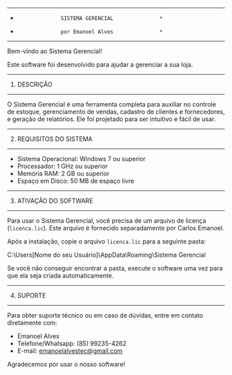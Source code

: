 *****************************************************
*                   SISTEMA GERENCIAL               *
*                   por Emanoel Alves               *
*****************************************************

Bem-vindo ao Sistema Gerencial!

Este software foi desenvolvido para ajudar a gerenciar a sua loja.

-----------------------------------------------------
1. DESCRIÇÃO
-----------------------------------------------------

O Sistema Gerencial é uma ferramenta completa para auxiliar no controle de estoque,
gerenciamento de vendas, cadastro de clientes e fornecedores, e geração de relatórios.
Ele foi projetado para ser intuitivo e fácil de usar.

-----------------------------------------------------
2. REQUISITOS DO SISTEMA
-----------------------------------------------------

- Sistema Operacional: Windows 7 ou superior
- Processador: 1 GHz ou superior
- Memória RAM: 2 GB ou superior
- Espaço em Disco: 50 MB de espaço livre

-----------------------------------------------------
3. ATIVAÇÃO DO SOFTWARE
-----------------------------------------------------

Para usar o Sistema Gerencial, você precisa de um arquivo de licença (`licenca.lic`).
Este arquivo é fornecido separadamente por Carlos Emanoel.

Após a instalação, copie o arquivo `licenca.lic` para a seguinte pasta:

C:\Users\[Nome do seu Usuário]\AppData\Roaming\Sistema Gerencial

Se você não conseguir encontrar a pasta, execute o software uma vez para que ela seja
criada automaticamente.

-----------------------------------------------------
4. SUPORTE
-----------------------------------------------------

Para obter suporte técnico ou em caso de dúvidas, entre em contato diretamente com:

- Emanoel Alves
- Telefone/Whatsapp: (85) 99235-4262
- E-mail: emanoelalvestec@gmail.com

Agradecemos por usar o nosso software!
